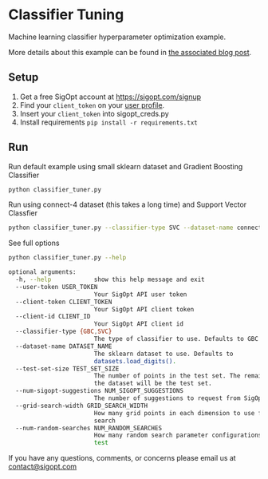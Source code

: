 # Classifier Tuning

Machine learning classifier hyperparameter optimization example.

More details about this example can be found in [the associated blog post](http://blog.sigopt.com/post/111903668663/tuning-machine-learning-models).

## Setup
1. Get a free SigOpt account at https://sigopt.com/signup
2. Find your `client_token` on your [user profile](https://sigopt.com/user/profile).
3. Insert your `client_token` into sigopt_creds.py
4. Install requirements `pip install -r requirements.txt`

## Run

Run default example using small sklearn dataset and Gradient Boosting Classifier
```bash
python classifier_tuner.py
```

Run using connect-4 dataset (this takes a long time) and Support Vector Classfier

```bash
python classifier_tuner.py --classifier-type SVC --dataset-name connect-4 --test-set-size 7557
```

See full options
```bash
python classifier_tuner.py --help

optional arguments:
  -h, --help            show this help message and exit
  --user-token USER_TOKEN
                        Your SigOpt API user token
  --client-token CLIENT_TOKEN
                        Your SigOpt API client token
  --client-id CLIENT_ID
                        Your SigOpt API client id
  --classifier-type {GBC,SVC}
                        The type of classifier to use. Defaults to GBC
  --dataset-name DATASET_NAME
                        The sklearn dataset to use. Defaults to
                        datasets.load_digits().
  --test-set-size TEST_SET_SIZE
                        The number of points in the test set. The remainder of
                        the dataset will be the test set.
  --num-sigopt-suggestions NUM_SIGOPT_SUGGESTIONS
                        The number of suggestions to request from SigOpt.
  --grid-search-width GRID_SEARCH_WIDTH
                        How many grid points in each dimension to use for grid
                        search
  --num-random-searches NUM_RANDOM_SEARCHES
                        How many random search parameter configurations to
                        test
```

If you have any questions, comments, or concerns please email us at contact@sigopt.com
